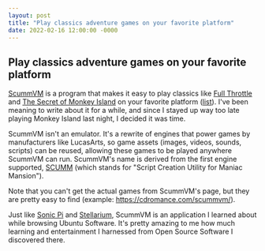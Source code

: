 ```yaml
---
layout: post
title: "Play classics adventure games on your favorite platform"
date: 2022-02-16 12:00:00 -0000
---
```


## Play classics adventure games on your favorite platform

[ScummVM](https://www.scummvm.org/) is a program that makes it easy to play
classics like [Full Throttle](https://en.wikipedia.org/wiki/Full_Throttle_(1995_video_game))
and [The Secret of Monkey Island](https://en.wikipedia.org/wiki/The_Secret_of_Monkey_Island)
on your favorite platform ([list](https://www.scummvm.org/downloads/)). I've been
meaning to write about it for a while, and since I stayed up way too late
playing Monkey Island last night, I decided it was time.

ScummVM isn't an emulator. It's a rewrite of engines that power games by
manufacturers like LucasArts, so game assets (images, videos, sounds, scripts)
can be reused, allowing these games to be played anywhere ScummVM can run.
ScummVM's name is derived from the first engine supported,
[SCUMM](https://en.wikipedia.org/wiki/SCUMM) (which stands for "Script Creation
Utility for Maniac Mansion").

Note that you can't get the actual games from ScummVM's page, but they are pretty
easy to find (example: <https://cdromance.com/scummvm/>).

Just like [Sonic Pi](/2022/02/01/sonic-pi.html) and [Stellarium](/2022/01/03/satellite-tracking.html#stellarium),
ScummVM is an application I learned about while browsing Ubuntu Software. It's
pretty amazing to me how much learning and entertainment I harnessed from Open
Source Software I discovered there.
